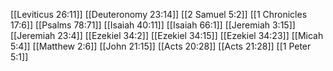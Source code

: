 [[Leviticus 26:11]]
[[Deuteronomy 23:14]]
[[2 Samuel 5:2]]
[[1 Chronicles 17:6]]
[[Psalms 78:71]]
[[Isaiah 40:11]]
[[Isaiah 66:1]]
[[Jeremiah 3:15]]
[[Jeremiah 23:4]]
[[Ezekiel 34:2]]
[[Ezekiel 34:15]]
[[Ezekiel 34:23]]
[[Micah 5:4]]
[[Matthew 2:6]]
[[John 21:15]]
[[Acts 20:28]]
[[Acts 21:28]]
[[1 Peter 5:1]]
